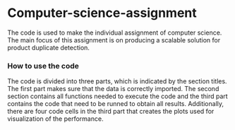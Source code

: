 # Computer-science-assignment
The code is used to make the individual assignment of computer science. The main focus of this assignment is on producing a scalable solution for product duplicate detection.

### How to use the code ###
The code is divided into three parts, which is indicated by the section titles. The first part makes sure that the data is correctly imported. The second section contains all functions needed to execute the code and the third part contains the code that need to be runned to obtain all results. Additionally, there are four code cells in the third part that creates the plots used for visualization of the performance.
